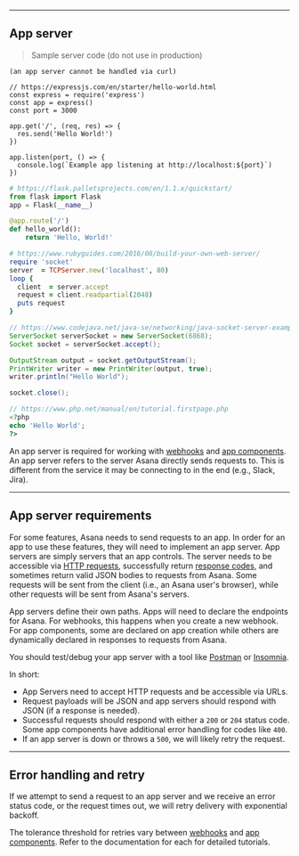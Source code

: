 <hr class="full-line">
<section class="platform-ui-alpha">

# App server

> Sample server code (do not use in production)

```shell
(an app server cannot be handled via curl)
```

```javascript--nodejs
// https://expressjs.com/en/starter/hello-world.html
const express = require('express')
const app = express()
const port = 3000

app.get('/', (req, res) => {
  res.send('Hello World!')
})

app.listen(port, () => {
  console.log(`Example app listening at http://localhost:${port}`)
})
```

```python
# https://flask.palletsprojects.com/en/1.1.x/quickstart/
from flask import Flask
app = Flask(__name__)

@app.route('/')
def hello_world():
    return 'Hello, World!'
```

```ruby
# https://www.rubyguides.com/2016/08/build-your-own-web-server/
require 'socket'
server  = TCPServer.new('localhost', 80)
loop {
  client  = server.accept
  request = client.readpartial(2048)
  puts request
}
```

```java
// https://www.codejava.net/java-se/networking/java-socket-server-examples-tcp-ip
ServerSocket serverSocket = new ServerSocket(6868);
Socket socket = serverSocket.accept();

OutputStream output = socket.getOutputStream();
PrintWriter writer = new PrintWriter(output, true);
writer.println("Hello World");

socket.close();
```

```php
// https://www.php.net/manual/en/tutorial.firstpage.php
<?php
echo 'Hello World';
?>
```

An app server is required for working with [webhooks](/docs/webhooks)
and [app components](/docs/overview-of-app-components). An app server refers to
the server Asana directly sends requests to. This is different from the service
it may be connecting to in the end (e.g., Slack, Jira).

<hr>

## App server requirements

For some features, Asana needs to send requests to an app. In order for an app to
use these features, they will need to implement an app server. App servers are simply servers 
that an app controls. The server needs to be accessible via [HTTP requests](https://developer.mozilla.org/en-US/docs/Web/HTTP/Methods),
successfully return [response codes](https://developer.mozilla.org/en-US/docs/Web/HTTP/Status), and sometimes return valid JSON bodies to
requests from Asana. Some requests will be sent from the client (i.e., an Asana user's browser), while other requests will be sent from Asana's servers. 

App servers define their own paths. Apps will need to declare the endpoints for Asana. For webhooks, 
this happens when you create a new webhook. For app components, some are declared on app creation while others are 
dynamically declared in responses to requests from Asana.

You should test/debug your app server with a tool like [Postman](https://www.postman.com/) or 
[Insomnia](https://insomnia.rest/).

In short:

 * App Servers need to accept HTTP requests and be accessible via URLs.
 * Request payloads will be JSON and app servers should respond with JSON (if a response 
 is needed).
 * Successful requests should respond with either a `200` or `204` status code. Some app components 
 have additional error handling for codes like `400`.
 * If an app server is down or throws a `500`, we will likely retry the request.

 <hr>

## Error handling and retry

If we attempt to send a request to an app server and we receive an error status code, or the 
request times out, we will retry delivery with exponential backoff. 

The tolerance threshold for retries vary between [webhooks](/docs/overview-of-webhooks) and [app components](/docs/overview-of-app-components). Refer to the 
documentation for each for detailed tutorials.

</section>